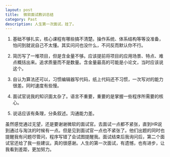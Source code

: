 ```yaml
---
layout: post
title:  微软面试教训总结
category: Past
description: 人生第一次面试，挂了。
---
```


1. 基础不够扎实，核心课程有哪些搞不清楚。操作系统、体系结构等等没准备，怕问到就说自己不太懂。其实问问也没什么，不问反而默认你不行。

2. 简历写了一堆项目，但是含金量不够。应该提前将项目的应用场景、特点、难点概括出来。追求质量而不是数量。含金量最高的可能是小论文，当时应该说这个。

3. 自认为算法还可以，习惯编辑器写代码，纸上代码还不习惯，一次写对的能力很差。同时速度有些慢。

4. 面试官说我的知识面太杂了。语言不重要，重要的是掌握一些程序所需要的核心。

5. 说话应该有条理，分条叙述。沟通能力差。

虽然感觉通过无望，还是要谢谢微软的面试官。去面试一点都不紧张，直到HR说到通过与淘汰的时候有一点。但是见到面试官一点也不紧张了。他们出题的同时也提醒我有问题尽管问，程序写错了会试图提醒我。面试结束后我询问后，第二个面试官还给了我一些建议。真的很感谢。人生的第一次面试，有遗憾，也有进步，让我看到差距，更加努力。